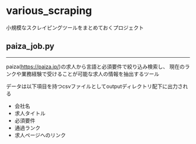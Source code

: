 # various_scraping

小規模なスクレイピングツールをまとめておくプロジェクト

## paiza_job.py
---

paiza(https://paiza.jp/)の求人から言語と必須要件で絞り込み検索し、
現在のランクや業務経験で受けることが可能な求人の情報を抽出するツール 

データは以下項目を持つcsvファイルとしてoutputディレクトリ配下に出力される　
- 会社名
- 求人タイトル
- 必須要件
- 通過ランク
- 求人ページへのリンク
